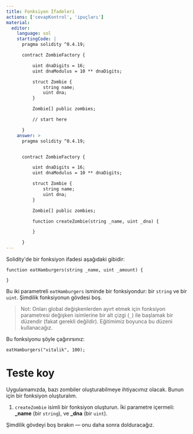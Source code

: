 ```yaml
---
title: Fonksiyon İfadeleri
actions: ['cevapKontrol', 'ipuçları']
material:
  editor:
    language: sol
    startingCode: |
      pragma solidity ^0.4.19;

      contract ZombieFactory {

          uint dnaDigits = 16;
          uint dnaModulus = 10 ** dnaDigits;

          struct Zombie {
              string name;
              uint dna;
          }

          Zombie[] public zombies;

          // start here

      }
    answer: >
      pragma solidity ^0.4.19;


      contract ZombieFactory {

          uint dnaDigits = 16;
          uint dnaModulus = 10 ** dnaDigits;

          struct Zombie {
              string name;
              uint dna;
          }

          Zombie[] public zombies;

          function createZombie(string _name, uint _dna) {

          }

      }
---
```


Solidity'de bir fonksiyon ifadesi aşağıdaki gibidir:

```
function eatHamburgers(string _name, uint _amount) {

}
```

Bu iki parametreli `eatHamburgers` isminde bir fonksiyondur: bir `string` ve bir `uint`. Şimdilik fonksiyonun gövdesi boş.

> Not: Onları global değişkenlerden ayırt etmek için fonksiyon parametresi değişken isimlerine bir alt çizgi (`_`) ile başlamak bir düzendir (fakat gerekli değildir). Eğitimimiz boyunca bu düzeni kullanacağız.

Bu fonksiyonu şöyle çağırırsınız:

```
eatHamburgers("vitalik", 100);
```

# Teste koy

Uygulamamızda, bazı zombiler oluşturabilmeye ihtiyacımız olacak. Bunun için bir fonksiyon oluşturalım.

1. `createZombie` isimli bir fonksiyon oluşturun. İki parametre içermeli: **\_name** (bir `string`), ve **\_dna** (bir `uint`).

Şimdilik gövdeyi boş bırakın — onu daha sonra dolduracağız.
